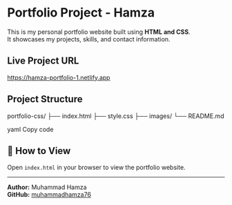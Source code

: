 # Portfolio Project - Hamza

This is my personal portfolio website built using **HTML and CSS**.  
It showcases my projects, skills, and contact information.

##  Live Project URL
https://hamza-portfolio-1.netlify.app

##  Project Structure
portfolio-css/
├── index.html
├── style.css
├── images/
└── README.md

yaml
Copy code

## 🚀 How to View
Open `index.html` in your browser to view the portfolio website.

---

**Author:** Muhammad Hamza  
**GitHub:** [muhammadhamza76](https://github.com/muhammadhamza76)
